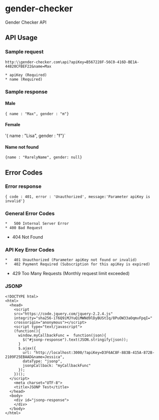 # gender-checker

Gender Checker API

## API Usage

### Sample request

`http:\\gender-checker.com\api?apiKey=B567228F-56C0-416D-BE1A-44820CFBEF22&name=Max`

	* apiKey (Required)
	* name (Required)

### Sample response

#### Male

`{ name : "Max", gender : "m"}`

#### Female

'{ name : "Lisa", gender : "f"}`

#### Name not found 

`{name : "RarelyName", gender: null}`

## Error Codes

### Error response

`{ code : 401, error : 'Unauthorized', message:'Parameter apiKey is invalid'}`

### General Error Codes

	*	500 Internal Server Error
	* 400 Bad Request
  * 404 Not Found

### API Key Error Codes

	*	401 Unauthorized (Parameter apiKey not found or invalid)
	*	402 Payment Required (Subscription for this apiKey is expired)
  * 429 Too Many Requests (Monthly request limit exceeded)


  ### JSONP

  ```
  <!DOCTYPE html>
  <html>
    <head>
      <script
      src="https://code.jquery.com/jquery-2.2.4.js"
      integrity="sha256-iT6Q9iMJYuQiMWNd9lDyBUStIq/8PuOW33aOqmvFpqI="
      crossorigin="anonymous"></script>
      <script type="text/javascript">
      (function(){
        window.myCallbackFunc =  function(json){
          $("#jsonp-response").text(JSON.stringify(json));
        }
        $.ajax({
          url: "http://localhost:3000/?apiKey=D3F6AC8F-883B-415A-872B-2109F25EBAAD&name=Jessica",
          dataType: "jsonp",
          jsonpCallback: "myCallbackFunc"
        });
      })();
    </script>
      <meta charset="UTF-8">
      <title>JSONP Test</title>
    </head>
    <body>
      <div id="jsonp-response">
      </div>
    </body>
  </html>
  ```

